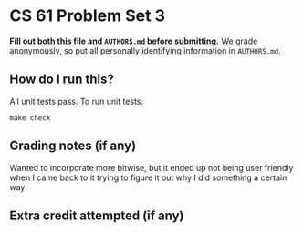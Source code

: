 CS 61 Problem Set 3
===================

**Fill out both this file and `AUTHORS.md` before submitting.** We grade
anonymously, so put all personally identifying information in `AUTHORS.md`.

How do I run this? 
----------------------
All unit tests pass.
To run unit tests:
```
make check
```

Grading notes (if any)
----------------------
Wanted to incorporate more bitwise, but it ended up not being user friendly when I came back to it trying to figure it out why I did something a certain way


Extra credit attempted (if any)
-------------------------------

